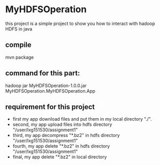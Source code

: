 # MyHDFSOperation
this project is a simple project to show you how to interact with hadoop HDFS in java

## compile 
  mvn package
  
## command for this part:
hadoop jar MyHDFSOperation-1.0.0.jar MyHDFSOperation.MyHDFSOperation.App

## requirement for this project
  - first my app download files and put them in my local directory "./".
  - second, my app upload files into hdfs directory "/user/lxg151530/assignment1"
  - third, my app decompress "*.bz2" in hdfs directory "/user/lxg151530/assignment1"
  - fourth, my app delete "*.bz2" in hdfs directory "/user/lxg151530/assignment1"
  - final, my app delete "*.bz2" in local directory


